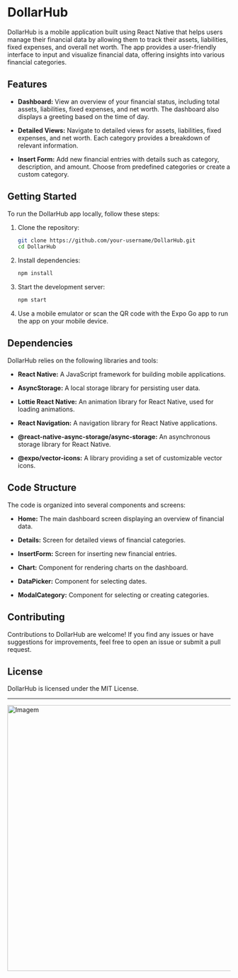 # DollarHub

DollarHub is a mobile application built using React Native that helps users manage their financial data by allowing them to track their assets, liabilities, fixed expenses, and overall net worth. The app provides a user-friendly interface to input and visualize financial data, offering insights into various financial categories.

## Features

- **Dashboard:** View an overview of your financial status, including total assets, liabilities, fixed expenses, and net worth. The dashboard also displays a greeting based on the time of day.

- **Detailed Views:** Navigate to detailed views for assets, liabilities, fixed expenses, and net worth. Each category provides a breakdown of relevant information.

- **Insert Form:** Add new financial entries with details such as category, description, and amount. Choose from predefined categories or create a custom category.

## Getting Started

To run the DollarHub app locally, follow these steps:

1. Clone the repository:

    ```bash
    git clone https://github.com/your-username/DollarHub.git
    cd DollarHub
    ```

2. Install dependencies:

    ```bash
    npm install
    ```

3. Start the development server:

    ```bash
    npm start
    ```

4. Use a mobile emulator or scan the QR code with the Expo Go app to run the app on your mobile device.

## Dependencies

DollarHub relies on the following libraries and tools:

- **React Native:** A JavaScript framework for building mobile applications.

- **AsyncStorage:** A local storage library for persisting user data.

- **Lottie React Native:** An animation library for React Native, used for loading animations.

- **React Navigation:** A navigation library for React Native applications.

- **@react-native-async-storage/async-storage:** An asynchronous storage library for React Native.

- **@expo/vector-icons:** A library providing a set of customizable vector icons.

## Code Structure

The code is organized into several components and screens:

- **Home:** The main dashboard screen displaying an overview of financial data.

- **Details:** Screen for detailed views of financial categories.

- **InsertForm:** Screen for inserting new financial entries.

- **Chart:** Component for rendering charts on the dashboard.

- **DataPicker:** Component for selecting dates.

- **ModalCategory:** Component for selecting or creating categories.

## Contributing

Contributions to DollarHub are welcome! If you find any issues or have suggestions for improvements, feel free to open an issue or submit a pull request.

## License

DollarHub is licensed under the MIT License.
******
<img src="https://github.com/rsanttos89/App-Financeiro/blob/main/Captura%20de%20tela%202024-01-09%20101931.png?raw=true" alt="Imagem" width="600">
